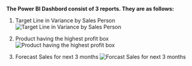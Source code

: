 <b>The Power BI Dashbord consist of 3 reports. They are as follows:</b>


1. Target Line in Variance by Sales Person
 ![Target Line in Variance by Sales Person](https://github.com/prithvirajh98/Power-BI-Projects/assets/127682525/cc60f89c-973b-4962-abae-b9c9e8dcb460)




2. Product having the highest profit box
 ![Product having the highest profit box](https://github.com/prithvirajh98/Power-BI-Projects/assets/127682525/4615fd43-0941-4215-a30b-4da5b6efe11a)





3. Forecast Sales for next 3 months 
 ![Forcast Sales for next 3 months](https://github.com/prithvirajh98/Power-BI-Projects/assets/127682525/1b8e09aa-ef64-41a2-9024-0a3179a8d0fe)

